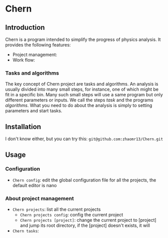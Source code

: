 # Chern
## Introduction
Chern is a program intended to simplify the progress of physics analysis.
It provides the following features:
+ Project management:
+ Work flow:
### Tasks and algorithms
The key concept of Chern project are tasks and algorithms.
An analysis is usually divided into many small steps, for instance, one of which might be fit in a specific bin. Many such small steps will use a same program but only different parameters or inputs. We call the steps *task* and the programs *algorithms*. What you need to do about the analysis is simply to setting parameters and start tasks.

## Installation
I don't know either, but you can try this: `git@github.com:zhaomr13/Chern.git`

## Usage
### Configuration
+ `Chern config`: edit the global configuration file for all the projects, the default editor is nano 

### About project management
+ `Chern projects`: list all the current projects
    * `Chern projects config`: config the current project
    * `Chern projects [project]`: change the current project to [project] and jump its root directory, if the [project] doesn't exists, it will 
+ `Chern tasks`:


